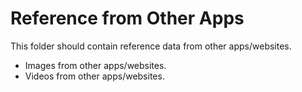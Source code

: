 # Reference from Other Apps

This folder should contain reference data from other apps/websites.
- Images from other apps/websites.
- Videos from other apps/websites.